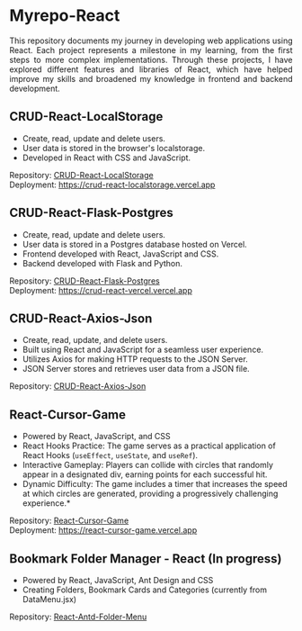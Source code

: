 # Myrepo-React
<p align="justify"> This repository documents my journey in developing web applications using React. Each project represents a milestone in my learning, from the first steps to more complex implementations. Through these projects, I have explored different features and libraries of React, which have helped improve my skills and broadened my knowledge in frontend and backend development.</p>

## CRUD-React-LocalStorage
* Create, read, update and delete users.
* User data is stored in the browser's localstorage.
* Developed in React with CSS and JavaScript.

Repository: [CRUD-React-LocalStorage](https://github.com/Girouetten21/CRUD-React-LocalStorage/)  
Deployment: https://crud-react-localstorage.vercel.app  

## CRUD-React-Flask-Postgres
* Create, read, update and delete users.
* User data is stored in a Postgres database hosted on Vercel.
* Frontend developed with React, JavaScript and CSS.
* Backend developed with Flask and Python.

Repository: [CRUD-React-Flask-Postgres](https://github.com/Girouetten21/CRUD-React-Flask-Postgres/)  
Deployment: https://crud-react-vercel.vercel.app  

## CRUD-React-Axios-Json

* Create, read, update, and delete users.
* Built using React and JavaScript for a seamless user experience.
* Utilizes Axios for making HTTP requests to the JSON Server.
* JSON Server stores and retrieves user data from a JSON file.

Repository: [CRUD-React-Axios-Json](https://github.com/Girouetten21/CRUD-React-Axios-Json/)  

## React-Cursor-Game
* Powered by React, JavaScript, and CSS
* React Hooks Practice: The game serves as a practical application of React Hooks (`useEffect`, `useState`, and `useRef`).
* Interactive Gameplay: Players can collide with circles that randomly appear in a designated div, earning points for each successful hit.
* Dynamic Difficulty: The game includes a timer that increases the speed at which circles are generated, providing a progressively challenging experience.*

Repository: [React-Cursor-Game](https://github.com/Girouetten21/React-Cursor-Game/)  
Deployment: https://react-cursor-game.vercel.app  

## Bookmark Folder Manager - React (In progress)
* Powered by React, JavaScript, Ant Design and CSS
* Creating Folders, Bookmark Cards and Categories (currently from DataMenu.jsx)

Repository: [React-Antd-Folder-Menu](https://github.com/Girouetten21/React-Antd-Folder-Menu)
